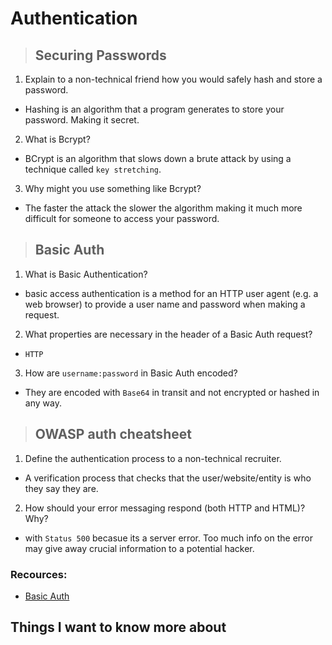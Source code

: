 # **Authentication**

> ## Securing Passwords

1. Explain to a non-technical friend how you would safely hash and store a password.

- Hashing is an algorithm that a program generates to store your password. Making it secret.

2. What is Bcrypt?

- BCrypt is an algorithm that slows down a brute attack by using a technique called `key stretching`.

3. Why might you use something like Bcrypt?

- The faster the attack the slower the algorithm making it much more difficult for someone to access your password.

> ## Basic Auth

1. What is Basic Authentication?

- basic access authentication is a method for an HTTP user agent (e.g. a web browser) to provide a user name and password when making a request.

2. What properties are necessary in the header of a Basic Auth request?

- `HTTP`

3. How are `username:password` in Basic Auth encoded?

- They are encoded with `Base64` in transit and not encrypted or hashed in any way.

> ## OWASP auth cheatsheet

1. Define the authentication process to a non-technical recruiter.

- A verification process that checks that the user/website/entity is who they say they are.

2. How should your error messaging respond (both HTTP and HTML)? Why?

- with `Status 500` becasue its a server error. Too much info on the error may give away crucial information to a potential hacker.


### Recources:

- [Basic Auth](https://en.wikipedia.org/wiki/Basic_access_authentication)


## Things I want to know more about